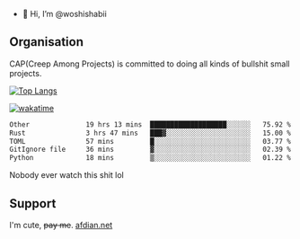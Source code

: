 - 👋 Hi, I’m @woshishabii

## Organisation

CAP(Creep Among Projects) is committed to doing all kinds of bullshit small projects.

[![Top Langs](https://github-readme-stats.vercel.app/api/top-langs/?username=woshishabii&layout=compact)](https://github.com/anuraghazra/github-readme-stats)

[![wakatime](https://wakatime.com/badge/user/34d02784-acc1-4a16-82d7-33fdb53c4ed6.svg)](https://wakatime.com/@34d02784-acc1-4a16-82d7-33fdb53c4ed6)


<!--START_SECTION:waka-->

```txt
Other              19 hrs 13 mins  ███████████████████░░░░░░   75.92 %
Rust               3 hrs 47 mins   ███▓░░░░░░░░░░░░░░░░░░░░░   15.00 %
TOML               57 mins         █░░░░░░░░░░░░░░░░░░░░░░░░   03.77 %
GitIgnore file     36 mins         ▓░░░░░░░░░░░░░░░░░░░░░░░░   02.39 %
Python             18 mins         ▒░░░░░░░░░░░░░░░░░░░░░░░░   01.22 %
```

<!--END_SECTION:waka-->

Nobody ever watch this shit lol

## Support
I'm cute, ~~pay me~~.
[afdian.net](https://afdian.com/a/woshishabi)

<!---
woshishabii/woshishabii is a ✨ special ✨ repository because its `README.md` (this file) appears on your GitHub profile.
You can click the Preview link to take a look at your changes.
--->

